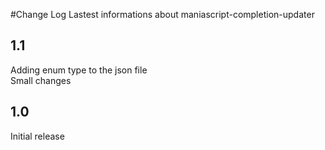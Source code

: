 #Change Log
Lastest informations about maniascript-completion-updater

## 1.1

Adding enum type to the json file  
Small changes

## 1.0

Initial release